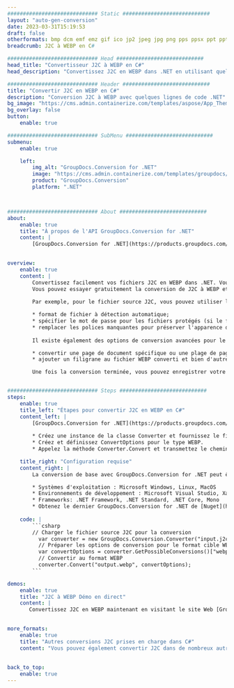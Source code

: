 ```yaml
---
############################# Static ############################
layout: "auto-gen-conversion"
date: 2023-03-31T15:19:53
draft: false
otherformats: bmp dcm emf emz gif ico jp2 jpeg jpg png pps ppsx ppt pptx psb psd svg svgz tga tif tiff webp wmf wmz
breadcrumb: J2C à WEBP en C#

############################# Head ############################
head_title: "Convertisseur J2C à WEBP en C#"
head_description: "Convertissez J2C en WEBP dans .NET en utilisant quelques lignes de code. Utilisez l'API de conversion de documents GroupDocs pour convertir plus de 160 formats de fichiers."

############################# Header ############################
title: "Convertir J2C en WEBP en C#"
description: "Conversion J2C à WEBP avec quelques lignes de code .NET"
bg_image: "https://cms.admin.containerize.com/templates/aspose/App_Themes/V3/images/bg/header1.png"
bg_overlay: false
button:
    enable: true

############################# SubMenu ############################
submenu:
    enable: true

    left:
        img_alt: "GroupDocs.Conversion for .NET"
        image: "https://cms.admin.containerize.com/templates/groupdocs/images/product-logos/90x90-noborder/groupdocs-conversion-net.png"
        product: "GroupDocs.Conversion"
        platform: ".NET"



############################# About ############################
about:
    enable: true
    title: "À propos de l'API GroupDocs.Conversion for .NET"
    content: |
        [GroupDocs.Conversion for .NET](https://products.groupdocs.com/conversion/net/) peut être utilisé pour convertir Microsoft Word, Excel, PowerPoint, PDF, Visio et d'autres formats. GroupDocs.Conversion est une API autonome adaptée aux systèmes back-end et internes nécessitant des performances élevées. Il ne dépend d'aucun logiciel tel que Microsoft ou Open Office.
    

overview:
    enable: true
    content: |
        Convertissez facilement vos fichiers J2C en WEBP dans .NET. Vous pouvez utiliser seulement quelques lignes de code C# dans n'importe quelle plate-forme de votre choix comme - Windows, Linux, macOS.
        Vous pouvez essayer gratuitement la conversion de J2C à WEBP et évaluer la qualité des résultats de conversion. En plus des scénarios de conversion de fichiers simples, vous pouvez essayer des options plus avancées pour charger le fichier source J2C et pour enregistrer le résultat de sortie WEBP. 
        
        Par exemple, pour le fichier source J2C, vous pouvez utiliser les options de chargement suivantes :

        * format de fichier à détection automatique;
        * spécifier le mot de passe pour les fichiers protégés (si le format de fichier le prend en charge);
        * remplacer les polices manquantes pour préserver l'apparence du document.
        
        Il existe également des options de conversion avancées pour le fichier WEBP :

        * convertir une page de document spécifique ou une plage de pages;
        * ajouter un filigrane au fichier WEBP converti et bien d'autres.

        Une fois la conversion terminée, vous pouvez enregistrer votre fichier WEBP dans le chemin du fichier local ou dans tout stockage tiers tel que FTP, Amazon S3, Google Drive, Dropbox, etc. Veuillez noter - pour convertir J2C en WEBP aucun logiciel supplémentaire n'est nécessaire - comme MS Office, Open Office, Adobe Acrobat Reader, etc.


############################# Steps ############################
steps:
    enable: true
    title_left: "Étapes pour convertir J2C en WEBP en C#"
    content_left: |
        [GroupDocs.Conversion for .NET](https://products.groupdocs.com/conversion/net/) permet aux développeurs de convertir facilement un fichier J2C en WEBP avec quelques lignes de code.
        
        * Créez une instance de la classe Converter et fournissez le fichier J2C avec le chemin complet
        * Créez et définissez ConvertOptions pour le type WEBP.
        * Appelez la méthode Converter.Convert et transmettez le chemin complet et le format (WEBP) en tant que paramètre

    title_right: "Configuration requise"
    content_right: |
        La conversion de base avec GroupDocs.Conversion for .NET peut être effectuée en quelques étapes simples. Nos API sont prises en charge sur toutes les principales plates-formes et systèmes d'exploitation. Avant d'exécuter le code ci-dessous, assurez-vous que les prérequis suivants sont installés sur votre système.

        * Systèmes d'exploitation : Microsoft Windows, Linux, MacOS
        * Environnements de développement : Microsoft Visual Studio, Xamarin, MonoDevelop
        * Frameworks: .NET Framework, .NET Standard, .NET Core, Mono
        * Obtenez le dernier GroupDocs.Conversion for .NET de [Nuget](https://www.nuget.org/packages/groupdocs.conversion)
         
    code: |
        ```csharp    
        // Charger le fichier source J2C pour la conversion
          var converter = new GroupDocs.Conversion.Converter("input.j2c");
          // Préparer les options de conversion pour le format cible WEBP
          var convertOptions = converter.GetPossibleConversions()["webp"].ConvertOptions;
          // Convertir au format WEBP
          converter.Convert("output.webp", convertOptions);
        ```

demos:
    enable: true
    title: "J2C à WEBP Démo en direct"
    content: |
       Convertissez J2C en WEBP maintenant en visitant le site Web [GroupDocs.Conversion App](https://products.groupdocs.app/conversion/family). La démo en ligne présente les avantages suivants
          

more_formats:
    enable: true
    title: "Autres conversions J2C prises en charge dans C#"
    content: "Vous pouvez également convertir J2C dans de nombreux autres formats de fichiers. Veuillez consulter la liste ci-dessous."
       
       
back_to_top:
    enable: true
---
```


